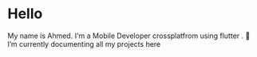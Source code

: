 # Hello
My name is Ahmed. I'm a  Mobile Developer crossplatfrom using flutter . 🌱 I’m currently documenting all my projects here  
